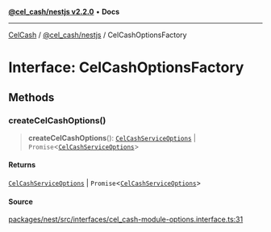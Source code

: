 [**@cel_cash/nestjs v2.2.0**](../README.md) • **Docs**

***

[CelCash](../../../packages.md) / [@cel\_cash/nestjs](../README.md) / CelCashOptionsFactory

# Interface: CelCashOptionsFactory

## Methods

### createCelCashOptions()

> **createCelCashOptions**(): [`CelCashServiceOptions`](CelCashServiceOptions.md) \| `Promise`\<[`CelCashServiceOptions`](CelCashServiceOptions.md)\>

#### Returns

[`CelCashServiceOptions`](CelCashServiceOptions.md) \| `Promise`\<[`CelCashServiceOptions`](CelCashServiceOptions.md)\>

#### Source

[packages/nest/src/interfaces/cel\_cash-module-options.interface.ts:31](https://github.com/Pyxlab/celcash/blob/9e2eeefc75067a4b86d18d5bb144eb4446f097c2/packages/nest/src/interfaces/cel_cash-module-options.interface.ts#L31)
